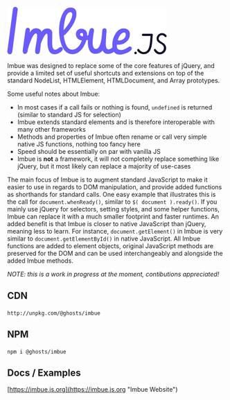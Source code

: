 ![Imbue logo](https://github.com/ghosts/imbue/blob/master/logo.png)

Imbue was designed to replace some of the core features of jQuery, and provide a limited set of useful shortcuts and extensions on top of the standard NodeList, HTMLElement, HTMLDocument, and Array prototypes.

Some useful notes about Imbue:

- In most cases if a call fails or nothing is found, `undefined` is returned (similar to standard JS for selection)
- Imbue extends standard elements and is therefore interoperable with many other frameworks
- Methods and properties of Imbue often rename or call very simple native JS functions, nothing too fancy here
- Speed should be essentially on par with vanilla JS
- Imbue is **not** a framework, it will not completely replace something like jQuery, but it most likely can replace a majority of use-cases

The main focus of Imbue is to augment standard JavaScript to make it easier to use in regards to DOM manipulation, and provide added functions as shorthands for standard calls. One easy example that illustrates this is the call for `document.whenReady()`, similar to `$( document ).ready()`. If you mainly use jQuery for selectors, setting styles, and some helper functions, Imbue can replace it with a much smaller footprint and faster runtimes. An added benefit is that Imbue is closer to native JavaScript than jQuery, meaning less to learn. For instance, `document.getElement()` in Imbue is very similar to `document.getElementById()` in native JavaScript. All Imbue functions are added to element objects, original JavaScript methods are preserved for the DOM and can be used interchangeably and alongside the added Imbue methods.

_NOTE: this is a work in progress at the moment, contibutions appreciated!_

## CDN

`http://unpkg.com/@ghosts/imbue`

## NPM

`npm i @ghosts/imbue`

## Docs / Examples

[https://imbue.js.org](https://imbue.js.org "Imbue Website")
